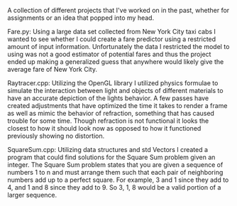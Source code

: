 A collection of different projects that I've worked on in the past, whether for assignments or an idea that popped into my head.

Fare.py:
Using a large data set collected from New York City taxi cabs I wanted to see whether I could create a fare predictor using a restricted amount
of input information. Unfortunately the data I restricted the model to using was not a good estimator of potential fares and thus the project
ended up making a generalized guess that anywhere would likely give the average fare of New York City.

Raytracer.cpp:
Utilizing the OpenGL library I utilized physics formulae to simulate the interaction between light and objects of different materials to
have an accurate depiction of the lights behavior. A few passes have created adjustments that have optimized the time it takes to render
a frame as well as mimic the behavior of refraction, something that has caused trouble for some time. Though refraction is not functional
it looks the closest to how it should look now as opposed to how it functioned previously showing no distortion.

SquareSum.cpp:
Utilizing data structures and std Vectors I created a program that could find solutions for the Square Sum problem given an integer.
The Square Sum problem states that you are given a sequence of numbers 1 to n and must arrange them such that each pair of neighboring
numbers add up to a perfect square. For example, 3 and 1 since they add to 4, and 1 and 8 since they add to 9. So 3, 1, 8 would be a 
valid portion of a larger sequence.

